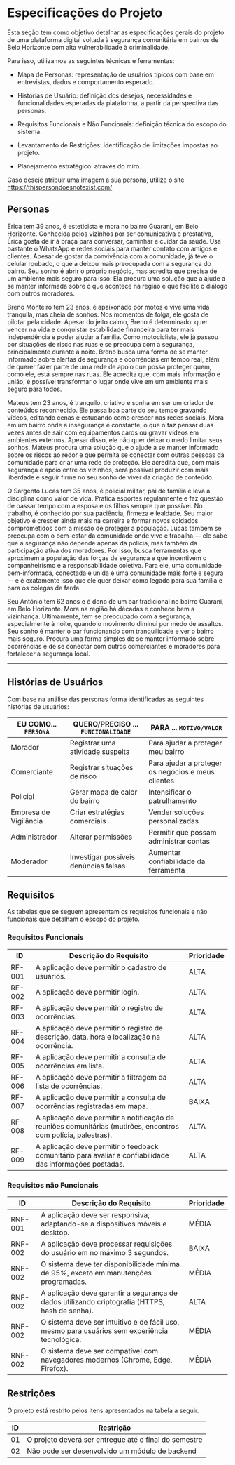 # Especificações do Projeto

Esta seção tem como objetivo detalhar as especificações gerais do projeto de uma plataforma digital voltada à segurança comunitária em bairros de Belo Horizonte com alta vulnerabilidade à criminalidade.

Para isso, utilizamos as seguintes técnicas e ferramentas:

- Mapa de Personas: representação de usuários típicos com base em entrevistas, dados e comportamento esperado.

- Histórias de Usuário: definição dos desejos, necessidades e funcionalidades esperadas da plataforma, a partir da perspectiva das personas.

- Requisitos Funcionais e Não Funcionais: definição técnica do escopo do sistema.

- Levantamento de Restrições: identificação de limitações impostas ao projeto.

- Planejamento estratégico: atraves do miro.

Caso deseje atribuir uma imagem a sua persona, utilize o site https://thispersondoesnotexist.com/

## Personas

Érica tem 39 anos, é esteticista e mora no bairro Guarani, em Belo Horizonte.
Conhecida pelos vizinhos por ser comunicativa e prestativa, Érica gosta de ir à praça para conversar, caminhar e cuidar da saúde. Usa bastante o WhatsApp e redes sociais para manter contato com amigos e clientes. Apesar de gostar da convivência com a comunidade, já teve o celular roubado, o que a deixou mais preocupada com a segurança do bairro. Seu sonho é abrir o próprio negócio, mas acredita que precisa de um ambiente mais seguro para isso. Ela procura uma solução que a ajude a se manter informada sobre o que acontece na região e que facilite o diálogo com outros moradores.

Breno Monteiro tem 23 anos, é apaixonado por motos e vive uma vida tranquila, mas cheia de sonhos. Nos momentos de folga, ele gosta de pilotar pela cidade. Apesar do jeito calmo, Breno é determinado: quer vencer na vida e conquistar estabilidade financeira para ter mais independência e poder ajudar a família. Como motociclista, ele já passou por situações de risco nas ruas e se preocupa com a segurança, principalmente durante a noite. Breno busca uma forma de se manter informado sobre alertas de segurança e ocorrências em tempo real, além de querer fazer parte de uma rede de apoio que possa proteger quem, como ele, está sempre nas ruas. Ele acredita que, com mais informação e união, é possível transformar o lugar onde vive em um ambiente mais seguro para todos.

Mateus tem 23 anos, é tranquilo, criativo e sonha em ser um criador de conteúdos reconhecido. Ele passa boa parte do seu tempo gravando vídeos, editando cenas e estudando como crescer nas redes sociais. Mora em um bairro onde a insegurança é constante, o que o faz pensar duas vezes antes de sair com equipamentos caros ou gravar vídeos em ambientes externos. Apesar disso, ele não quer deixar o medo limitar seus sonhos. Mateus procura uma solução que o ajude a se manter informado sobre os riscos ao redor e que permita se conectar com outras pessoas da comunidade para criar uma rede de proteção. Ele acredita que, com mais segurança e apoio entre os vizinhos, será possível produzir com mais liberdade e seguir firme no seu sonho de viver da criação de conteúdo.

O Sargento Lucas tem 35 anos, é policial militar, pai de família e leva a disciplina como valor de vida. Pratica esportes regularmente e faz questão de passar tempo com a esposa e os filhos sempre que possível. No trabalho, é conhecido por sua paciência, firmeza e lealdade. Seu maior objetivo é crescer ainda mais na carreira e formar novos soldados comprometidos com a missão de proteger a população. Lucas também se preocupa com o bem-estar da comunidade onde vive e trabalha — ele sabe que a segurança não depende apenas da polícia, mas também da participação ativa dos moradores. Por isso, busca ferramentas que aproximem a população das forças de segurança e que incentivem o companheirismo e a responsabilidade coletiva. Para ele, uma comunidade bem-informada, conectada e unida é uma comunidade mais forte e segura — e é exatamente isso que ele quer deixar como legado para sua família e para os colegas de farda.

Seu Antônio tem 62 anos e é dono de um bar tradicional no bairro Guarani, em Belo Horizonte. Mora na região há décadas e conhece bem a vizinhança. Ultimamente, tem se preocupado com a segurança, especialmente à noite, quando o movimento diminui por medo de assaltos. Seu sonho é manter o bar funcionando com tranquilidade e ver o bairro mais seguro. Procura uma forma simples de se manter informado sobre ocorrências e de se conectar com outros comerciantes e moradores para fortalecer a segurança local.

----------------------------------------------------------------------------------------------------

## Histórias de Usuários

Com base na análise das personas forma identificadas as seguintes histórias de usuários:

|EU COMO... `PERSONA`| QUERO/PRECISO ... `FUNCIONALIDADE` |PARA ... `MOTIVO/VALOR`                 |
|--------------------|------------------------------------|----------------------------------------|
|Morador | Registrar uma atividade suspeita           | Para ajudar a proteger meu bairro             |
|Comerciante | Registrar situações de risco          | Para ajudar a proteger os negócios e meus clientes            |
|Policial       | Gerar mapa de calor do bairro                 | Intensificar o patrulhamento |
|Empresa de Vigilância | Criar estratégias comerciais  | Vender soluções personalizadas |
|Administrador       | Alterar permissões                 | Permitir que possam administrar contas |
|Moderador       | Investigar possíveis denúncias falsas            | Aumentar confiabilidade da ferramenta |

## Requisitos

As tabelas que se seguem apresentam os requisitos funcionais e não funcionais que detalham o escopo do projeto.

### Requisitos Funcionais

|ID    | Descrição do Requisito                                                                                          | Prioridade | 
|------|-----------------------------------------------------------------------------------------------------------------|------------| 
|RF-001| A aplicação deve permitir o cadastro de usuários.                                                               | ALTA  |  
|RF-002| A aplicação deve permitir login.                                                                                | ALTA  | 
|RF-003| A aplicação deve permitir o registro de ocorrências.                                                            | ALTA  | 
|RF-004| A aplicação deve permitir o registro de descrição, data, hora e localização na ocorrência.                      | ALTA  | 
|RF-005| A aplicação deve permitir a consulta de ocorrências em lista.                                                   | ALTA  | 
|RF-006| A aplicação deve permitir a filtragem da lista de ocorrências.                                                  | ALTA  | 
|RF-007| A aplicação deve permitir a consulta de ocorrências registradas em mapa.                                        | BAIXA | 
|RF-008| A aplicação deve permitir a notificação de reuniões comunitárias (mutirões, encontros com polícia, palestras).  | ALTA  | 
|RF-009| A aplicação deve permitir o feedback comunitário para avaliar a confiabilidade das informações postadas.        | ALTA  | 


### Requisitos não Funcionais

|ID     | Descrição do Requisito                                                                             |Prioridade |
|-------|----------------------------------------------------------------------------------------------------|-----------|
|RNF-001| A aplicação deve ser responsiva, adaptando-se a dispositivos móveis e desktop.                     | MÉDIA  | 
|RNF-002| A aplicação deve processar requisições do usuário em no máximo 3 segundos.                         |  BAIXA | 
|RNF-002| O sistema deve ter disponibilidade mínima de 95%, exceto em manutenções programadas.               |  MÉDIA | 
|RNF-002| A aplicação deve garantir a segurança de dados utilizando criptografia (HTTPS, hash de senha).     |  ALTA  | 
|RNF-002| O sistema deve ser intuitivo e de fácil uso, mesmo para usuários sem experiência tecnológica.      |  MÉDIA | 
|RNF-002| O sistema deve ser compatível com navegadores modernos (Chrome, Edge, Firefox).                    |  MÉDIA | 

## Restrições

O projeto está restrito pelos itens apresentados na tabela a seguir.

|ID| Restrição                                             |
|--|-------------------------------------------------------|
|01| O projeto deverá ser entregue até o final do semestre |
|02| Não pode ser desenvolvido um módulo de backend        |

